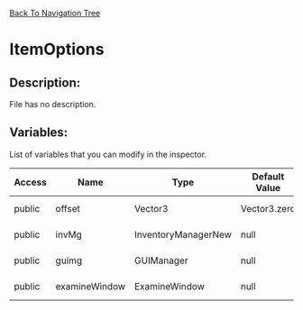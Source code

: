 [Back To Navigation Tree](https://wesleywh.github.io/githubpages/docs/navigation.html)
# ItemOptions

## Description:
File has no description.

## Variables:
List of variables that you can modify in the inspector.

|Access|Name|Type|Default Value|Description|
|---|---|---|---|---|
|public|offset|Vector3|Vector3.zero|No description.|
|public|invMg|InventoryManagerNew|null|No description.|
|public|guimg|GUIManager|null|No description.|
|public|examineWindow|ExamineWindow|null|No description.|
